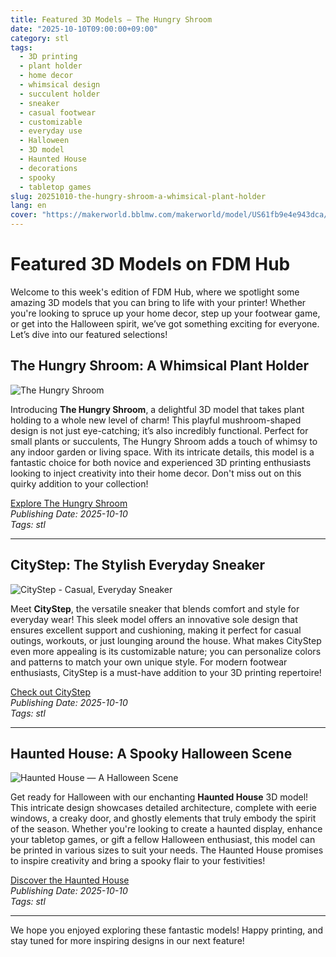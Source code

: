 ```yaml
---
title: Featured 3D Models – The Hungry Shroom
date: "2025-10-10T09:00:00+09:00"
category: stl
tags:
  - 3D printing
  - plant holder
  - home decor
  - whimsical design
  - succulent holder
  - sneaker
  - casual footwear
  - customizable
  - everyday use
  - Halloween
  - 3D model
  - Haunted House
  - decorations
  - spooky
  - tabletop games
slug: 20251010-the-hungry-shroom-a-whimsical-plant-holder
lang: en
cover: "https://makerworld.bblmw.com/makerworld/model/US61fb9e4e943dca/design/2025-10-10_bdb178ecd98ad.jpg"
---
```


# Featured 3D Models on FDM Hub

Welcome to this week's edition of FDM Hub, where we spotlight some amazing 3D models that you can bring to life with your printer! Whether you're looking to spruce up your home decor, step up your footwear game, or get into the Halloween spirit, we’ve got something exciting for everyone. Let’s dive into our featured selections!

## The Hungry Shroom: A Whimsical Plant Holder

![The Hungry Shroom](https://makerworld.bblmw.com/makerworld/model/US61fb9e4e943dca/design/2025-10-10_bdb178ecd98ad.jpg)

Introducing **The Hungry Shroom**, a delightful 3D model that takes plant holding to a whole new level of charm! This playful mushroom-shaped design is not just eye-catching; it’s also incredibly functional. Perfect for small plants or succulents, The Hungry Shroom adds a touch of whimsy to any indoor garden or living space. With its intricate details, this model is a fantastic choice for both novice and experienced 3D printing enthusiasts looking to inject creativity into their home decor. Don't miss out on this quirky addition to your collection!

[Explore The Hungry Shroom](https://makerworld.com/en/models/1873353-the-hungry-shroom)  
*Publishing Date: 2025-10-10*  
*Tags: stl*  

---

## CityStep: The Stylish Everyday Sneaker

![CityStep - Casual, Everyday Sneaker](https://makerworld.bblmw.com/makerworld/model/US61d26fa2dc24da/design/2025-10-10_65b9fec1a519a8.jpg)

Meet **CityStep**, the versatile sneaker that blends comfort and style for everyday wear! This sleek model offers an innovative sole design that ensures excellent support and cushioning, making it perfect for casual outings, workouts, or just lounging around the house. What makes CityStep even more appealing is its customizable nature; you can personalize colors and patterns to match your own unique style. For modern footwear enthusiasts, CityStep is a must-have addition to your 3D printing repertoire!

[Check out CityStep](https://makerworld.com/en/models/1873409-citystep-casual-everyday-sneaker)  
*Publishing Date: 2025-10-10*  
*Tags: stl*  

---

## Haunted House: A Spooky Halloween Scene

![Haunted House — A Halloween Scene](https://makerworld.bblmw.com/makerworld/model/UScbd498190c780c/design/2025-10-10_e5814cfb30ae5.jpg)

Get ready for Halloween with our enchanting **Haunted House** 3D model! This intricate design showcases detailed architecture, complete with eerie windows, a creaky door, and ghostly elements that truly embody the spirit of the season. Whether you're looking to create a haunted display, enhance your tabletop games, or gift a fellow Halloween enthusiast, this model can be printed in various sizes to suit your needs. The Haunted House promises to inspire creativity and bring a spooky flair to your festivities!

[Discover the Haunted House](https://makerworld.com/en/models/1873599-haunted-house-a-halloween-scene)  
*Publishing Date: 2025-10-10*  
*Tags: stl*  

---

We hope you enjoyed exploring these fantastic models! Happy printing, and stay tuned for more inspiring designs in our next feature!